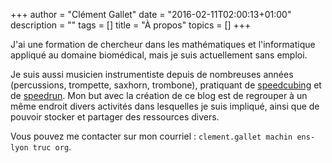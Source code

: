 +++
author = "Clément Gallet"
date = "2016-02-11T02:00:13+01:00"
description = ""
tags = []
title = "À propos"
topics = []
+++

J'ai une formation de chercheur dans les mathématiques et l'informatique appliqué au domaine biomédical, mais je suis actuellement sans emploi.

Je suis aussi musicien instrumentiste depuis de nombreuses années (percussions, trompette, saxhorn, trombone), pratiquant de [speedcubing](https://fr.wikipedia.org/wiki/Speedcubing) et de [speedrun](https://fr.wikipedia.org/wiki/Speedrun). Mon but avec la création de ce blog est de regrouper à un même endroit divers activités dans lesquelles je suis impliqué, ainsi que de pouvoir stocker et partager des ressources divers.

Vous pouvez me contacter sur mon courriel : `clement.gallet machin ens-lyon truc org`.